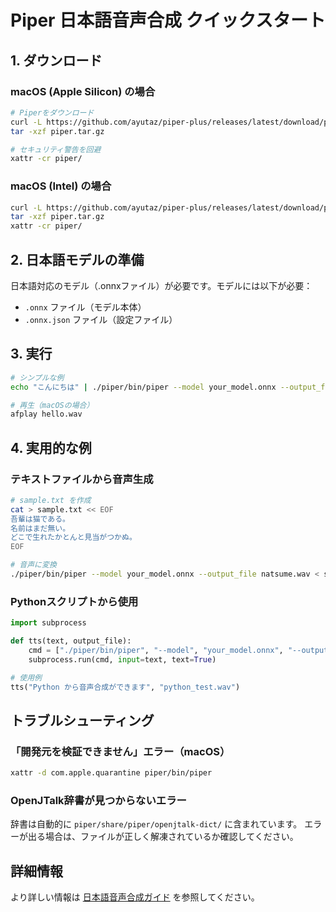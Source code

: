 # Piper 日本語音声合成 クイックスタート

## 1. ダウンロード

### macOS (Apple Silicon) の場合
```bash
# Piperをダウンロード
curl -L https://github.com/ayutaz/piper-plus/releases/latest/download/piper_macos_aarch64.tar.gz -o piper.tar.gz
tar -xzf piper.tar.gz

# セキュリティ警告を回避
xattr -cr piper/
```

### macOS (Intel) の場合
```bash
curl -L https://github.com/ayutaz/piper-plus/releases/latest/download/piper_macos_x64.tar.gz -o piper.tar.gz
tar -xzf piper.tar.gz
xattr -cr piper/
```

## 2. 日本語モデルの準備

日本語対応のモデル（.onnxファイル）が必要です。モデルには以下が必要：
- `.onnx` ファイル（モデル本体）
- `.onnx.json` ファイル（設定ファイル）

## 3. 実行

```bash
# シンプルな例
echo "こんにちは" | ./piper/bin/piper --model your_model.onnx --output_file hello.wav

# 再生（macOSの場合）
afplay hello.wav
```

## 4. 実用的な例

### テキストファイルから音声生成
```bash
# sample.txt を作成
cat > sample.txt << EOF
吾輩は猫である。
名前はまだ無い。
どこで生れたかとんと見当がつかぬ。
EOF

# 音声に変換
./piper/bin/piper --model your_model.onnx --output_file natsume.wav < sample.txt
```

### Pythonスクリプトから使用
```python
import subprocess

def tts(text, output_file):
    cmd = ["./piper/bin/piper", "--model", "your_model.onnx", "--output_file", output_file]
    subprocess.run(cmd, input=text, text=True)

# 使用例
tts("Python から音声合成ができます", "python_test.wav")
```

## トラブルシューティング

### 「開発元を検証できません」エラー（macOS）
```bash
xattr -d com.apple.quarantine piper/bin/piper
```

### OpenJTalk辞書が見つからないエラー
辞書は自動的に `piper/share/piper/openjtalk-dict/` に含まれています。
エラーが出る場合は、ファイルが正しく解凍されているか確認してください。

## 詳細情報

より詳しい情報は [日本語音声合成ガイド](JAPANESE_USAGE.md) を参照してください。